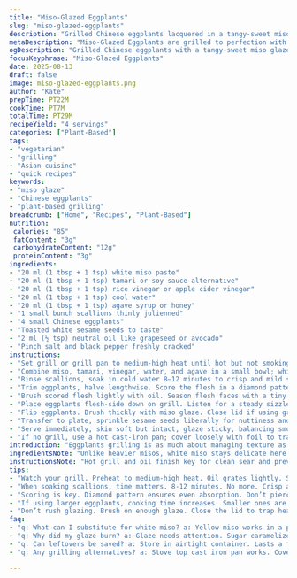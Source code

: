 ```yaml
---
title: "Miso-Glazed Eggplants"
slug: "miso-glazed-eggplants"
description: "Grilled Chinese eggplants lacquered in a tangy-sweet miso glaze with subtle umami and maple hints. The eggplants get scored and lightly oil-brushed to maximize caramelization without drying out. Grilled first flesh-side down until golden, then flipped and glazed, finishing tender. Tossed sesame seeds add crunch, thin-sliced green onion refreshes. Balanced between salty, sweet, and tangy. No dairy, no nuts, plant-based, straightforward, quick. Handy for bbq or stovetop grill pan, with easy swaps for miso and vinegar."
metaDescription: "Miso-Glazed Eggplants are grilled to perfection with a sticky glaze. Salty, sweet, tangy. Perfect for any barbecue or meal."
ogDescription: "Grilled Chinese eggplants with a tangy-sweet miso glaze. Quick and plant-based vegetarian delight."
focusKeyphrase: "Miso-Glazed Eggplants"
date: 2025-08-13
draft: false
image: miso-glazed-eggplants.png
author: "Kate"
prepTime: PT22M
cookTime: PT7M
totalTime: PT29M
recipeYield: "4 servings"
categories: ["Plant-Based"]
tags:
- "vegetarian"
- "grilling"
- "Asian cuisine"
- "quick recipes"
keywords:
- "miso glaze"
- "Chinese eggplants"
- "plant-based grilling"
breadcrumb: ["Home", "Recipes", "Plant-Based"]
nutrition: 
 calories: "85"
 fatContent: "3g"
 carbohydrateContent: "12g"
 proteinContent: "3g"
ingredients:
- "20 ml (1 tbsp + 1 tsp) white miso paste"
- "20 ml (1 tbsp + 1 tsp) tamari or soy sauce alternative"
- "20 ml (1 tbsp + 1 tsp) rice vinegar or apple cider vinegar"
- "20 ml (1 tbsp + 1 tsp) cool water"
- "20 ml (1 tbsp + 1 tsp) agave syrup or honey"
- "1 small bunch scallions thinly julienned"
- "4 small Chinese eggplants"
- "Toasted white sesame seeds to taste"
- "2 ml (½ tsp) neutral oil like grapeseed or avocado"
- "Pinch salt and black pepper freshly cracked"
instructions:
- "Set grill or grill pan to medium-high heat until hot but not smoking. Oil the grates lightly so skin won't stick and eggplants sear cleanly."
- "Combine miso, tamari, vinegar, water, and agave in a small bowl; whisk until smooth. This glaze will caramelize fast over heat—watch closely."
- "Rinse scallions, soak in cold water 8–12 minutes to crisp and mild sharp edges. Drain and pat dry. This trick softens raw bite and brightens finish."
- "Trim eggplants, halve lengthwise. Score the flesh in a diamond pattern, piercing only flesh not skin or they’ll leak and lose moisture."
- "Brush scored flesh lightly with oil. Season flesh faces with a tiny sprinkle of salt and crack fresh pepper; keep it restrained to let miso carry saltiness."
- "Place eggplants flesh-side down on grill. Listen for a steady sizzle, smell that sweet roasted aroma. Wait about 4 minutes or until golden and grill marks form, don’t move early or skin tears."
- "Flip eggplants. Brush thickly with miso glaze. Close lid if using grill to keep in heat; cook 3 more minutes or until flesh is tender when pierced with fork but still holds shape. The glaze thickens, bubbling with sticky sheen."
- "Transfer to plate, sprinkle sesame seeds liberally for nuttiness and textural contrast. Scatter curled scallions on top for freshness and crunch."
- "Serve immediately, skin soft but intact, glaze sticky, balancing smoky, sweet, savory notes. Leftover glaze makes a good dipping sauce with extra chili flakes."
- "If no grill, use a hot cast-iron pan; cover loosely with foil to trap steam during glazing stage, so eggplants cook through without drying."
introduction: "Eggplants grilling is as much about managing texture as flavor. Chinese eggplants shine here thanks to tender flesh and thin skins that char without charring. Scoring the flesh helps sauce soak in and cuts cooking time. Miso glaze swings a delicate umami-sweet balance with maple hints turned up. The quick soak of scallions cools their bite after heat softens the eggplant. Watch the grill for that sizzle—golden caramel cues don’t lie. Not all misos created equal: white or yellow miso is milder, red risks overpowering. Switch tap water for sake or a splash of mirin if nearby. Careful, the glaze sugars burn fast once laid down. This dish lends itself to last-minute finishing in all seasons and kitchens, for a simple vegetarian highlight that’s anything but plain."
ingredientsNote: "Unlike heavier misos, white miso stays delicate here without overwhelming the fresh veggie tones. Using tamari instead of soy sauce lowers salt and avoids gluten, making this truly allergen-friendly. Vinegar adds brightness and cuts richness, apple cider vinegar offers fruitier warmth if rice vinegar’s not lying around. Agave syrup smooths sweetness without crystallizing under heat like sugar might, but maple is traditional and okay if available. Toast seeds just before using for aroma; old or raw sesame tastes flat. Oil is crucial to prevent stuck flesh—dorment oils like grapeseed or avocado stand up better to heat than olive oils which smoke too quickly. Prep scallions ahead to save last-minute fuss. If eggplants are large, expect longer cook time; smaller ones cook faster and have sweeter flesh. Always pat dry the scallions—water dilutes flavor and splatters on hot grill."
instructionsNote: "Hot grill and oil finish key for clean sear and preventing peeling. Scoring deep enough to mark but shallow enough to keep structure avoids sogginess and flareups from dripping. Listen for a steady hiss—that’s the moisture leaving and sugars caramelizing. Late glazing ensures miso won’t burn; applied too early, it chars bitter fast. Closing lid traps heat, cooking flesh tender but keeps even temp. Flip only once—multiple flips tear skin and cool grill surface. Serving immediately preserves crisp edges from grill heat and preserves aroma. If glaze seems thin, repeat brushing as eggplants rest off heat, residual heat thickening glaze. Leftover glazed eggplant can be chilled, then served cold as an umami snack or salad topping. Clean grill grates after to avoid bitter buildup next use."
tips:
- "Watch your grill. Preheat to medium-high heat. Oil grates lightly. Stickiness ruins the eggplant. Check for that sizzle."
- "When soaking scallions, time matters. 8-12 minutes. No more. Crisp and refresh those sharp edges after the heat."
- "Scoring is key. Diamond pattern ensures even absorption. Don’t pierce too deeply. Keep structure or they leak."
- "If using larger eggplants, cooking time increases. Smaller ones are sweeter with faster cooking. Adjust based on size."
- "Don’t rush glazing. Brush on enough glaze. Close the lid to trap heat. Retain temp, ensuring tenderness without dryness."
faq:
- "q: What can I substitute for white miso? a: Yellow miso works in a pinch. Red miso might overwhelm. Choose wisely."
- "q: Why did my glaze burn? a: Glaze needs attention. Sugar caramelizes quickly. Don’t apply too early."
- "q: Can leftovers be saved? a: Store in airtight container. Lasts a few days. Reheat gently, avoids mushiness."
- "q: Any grilling alternatives? a: Stove top cast iron pan works. Cover with foil during glazing. Traps steam."

---
```

